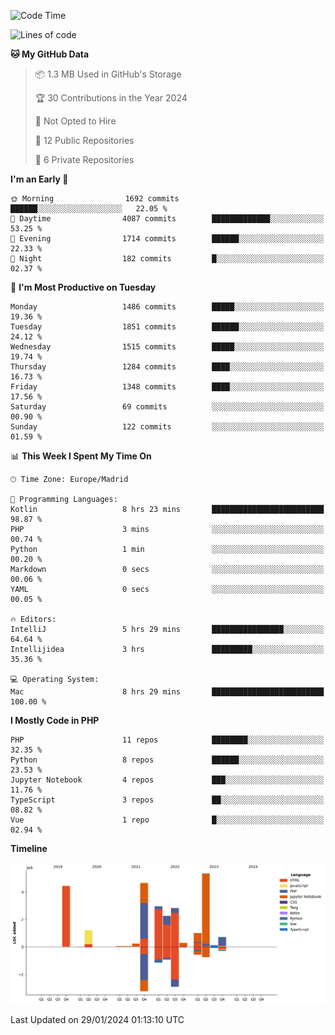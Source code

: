 <!--START_SECTION:waka-->
![Code Time](http://img.shields.io/badge/Code%20Time-16%20hrs%2054%20mins-blue)

![Lines of code](https://img.shields.io/badge/From%20Hello%20World%20I%27ve%20Written-26.2%20million%20lines%20of%20code-blue)

**🐱 My GitHub Data** 

> 📦 1.3 MB Used in GitHub's Storage 
 > 
> 🏆 30 Contributions in the Year 2024
 > 
> 🚫 Not Opted to Hire
 > 
> 📜 12 Public Repositories 
 > 
> 🔑 6 Private Repositories 
 > 
**I'm an Early 🐤** 

```text
🌞 Morning                1692 commits        ██████░░░░░░░░░░░░░░░░░░░   22.05 % 
🌆 Daytime                4087 commits        █████████████░░░░░░░░░░░░   53.25 % 
🌃 Evening                1714 commits        ██████░░░░░░░░░░░░░░░░░░░   22.33 % 
🌙 Night                  182 commits         █░░░░░░░░░░░░░░░░░░░░░░░░   02.37 % 
```
📅 **I'm Most Productive on Tuesday** 

```text
Monday                   1486 commits        █████░░░░░░░░░░░░░░░░░░░░   19.36 % 
Tuesday                  1851 commits        ██████░░░░░░░░░░░░░░░░░░░   24.12 % 
Wednesday                1515 commits        █████░░░░░░░░░░░░░░░░░░░░   19.74 % 
Thursday                 1284 commits        ████░░░░░░░░░░░░░░░░░░░░░   16.73 % 
Friday                   1348 commits        ████░░░░░░░░░░░░░░░░░░░░░   17.56 % 
Saturday                 69 commits          ░░░░░░░░░░░░░░░░░░░░░░░░░   00.90 % 
Sunday                   122 commits         ░░░░░░░░░░░░░░░░░░░░░░░░░   01.59 % 
```


📊 **This Week I Spent My Time On** 

```text
🕑︎ Time Zone: Europe/Madrid

💬 Programming Languages: 
Kotlin                   8 hrs 23 mins       █████████████████████████   98.87 % 
PHP                      3 mins              ░░░░░░░░░░░░░░░░░░░░░░░░░   00.74 % 
Python                   1 min               ░░░░░░░░░░░░░░░░░░░░░░░░░   00.20 % 
Markdown                 0 secs              ░░░░░░░░░░░░░░░░░░░░░░░░░   00.06 % 
YAML                     0 secs              ░░░░░░░░░░░░░░░░░░░░░░░░░   00.05 % 

🔥 Editors: 
IntelliJ                 5 hrs 29 mins       ████████████████░░░░░░░░░   64.64 % 
Intellijidea             3 hrs               █████████░░░░░░░░░░░░░░░░   35.36 % 

💻 Operating System: 
Mac                      8 hrs 29 mins       █████████████████████████   100.00 % 
```

**I Mostly Code in PHP** 

```text
PHP                      11 repos            ████████░░░░░░░░░░░░░░░░░   32.35 % 
Python                   8 repos             ██████░░░░░░░░░░░░░░░░░░░   23.53 % 
Jupyter Notebook         4 repos             ███░░░░░░░░░░░░░░░░░░░░░░   11.76 % 
TypeScript               3 repos             ██░░░░░░░░░░░░░░░░░░░░░░░   08.82 % 
Vue                      1 repo              █░░░░░░░░░░░░░░░░░░░░░░░░   02.94 % 
```



**Timeline**

![Lines of Code chart](https://raw.githubusercontent.com/danisoronellas/danisoronellas/main/assets/bar_graph.png)


 Last Updated on 29/01/2024 01:13:10 UTC
<!--END_SECTION:waka-->
